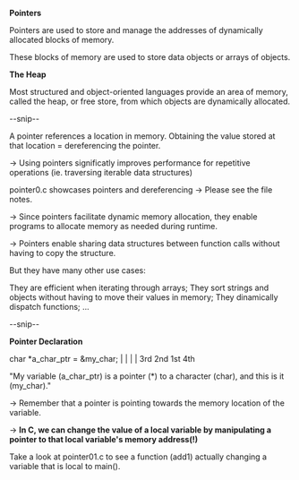 **Pointers**

Pointers are used to store and manage the addresses of dynamically allocated blocks of memory.

These blocks of memory are used to store data objects or arrays of objects.


**The Heap**

Most structured and object-oriented languages provide an area of memory, called the heap, or free store, from which objects are dynamically allocated.

--snip--

A pointer references a location in memory. Obtaining the value stored at that location = dereferencing the pointer.

-> Using pointers significatly improves performance for repetitive operations (ie. traversing iterable data structures)

pointer0.c showcases pointers and dereferencing -> Please see the file notes.

-> Since pointers facilitate dynamic memory allocation, they enable programs to allocate memory as needed during runtime.

-> Pointers enable sharing data structures between function calls without having to copy the structure.

But they have many other use cases:

They are efficient when iterating through arrays;
They sort strings and objects without having to move their values in memory;
They dinamically dispatch functions;
...

--snip--

**Pointer Declaration**

char *a_char_ptr = &my_char;
 |   |     |          |
3rd  2nd  1st        4th

"My variable (a_char_ptr) is a pointer (*) to a character (char), and this is it (my_char)."

-> Remember that a pointer is pointing towards the memory location of the variable.

-> **In C, we can change the value of a local variable by manipulating a pointer to that local variable's memory address(!)**

Take a look at pointer01.c to see a function (add1) actually changing a variable that is local to main().
